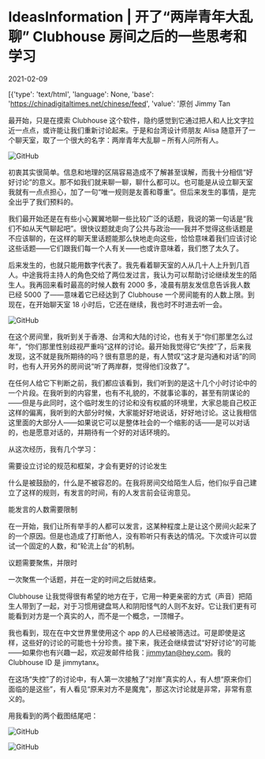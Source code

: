 # IdeasInformation | 开了“两岸青年大乱聊” Clubhouse 房间之后的一些思考和学习

2021-02-09

[{'type': 'text/html', 'language': None, 'base': 'https://chinadigitaltimes.net/chinese/feed', 'value': '原创 Jimmy Tan

最开始，只是在摸索 Clubhouse 这个软件，隐约感觉到它通过把人和人比文字拉近一点点，或许能让我们重新讨论起来。于是和台湾设计师朋友 Alisa 随意开了一个聊天室，取了一个很大的名字：两岸青年大乱聊 &#8211; 所有人问所有人。

![GitHub](https://chinadigitaltimes.net/chinese/files/2021/02/post-662489-6021d25e8f25a.)

初衷其实很简单。信息和地理的区隔容易造成不了解甚至误解，而我十分相信“好好讨论”的意义。那不如我们就来聊一聊，聊什么都可以。也可能是从设立聊天室我就有一点点担心，加了一句“唯一规则是友善和尊重”。但后来发生的事情，是完全出乎了我们预料的。

我们最开始还是在有些小心翼翼地聊一些比较广泛的话题，我说的第一句话是“我们不如从天气聊起吧”。很快议题就走向了公共与政治——我并不觉得这些话题是不应该聊的，在这样的聊天里话题能那么快地走向这些，恰恰意味着我们应该讨论这些话题——它们跟我们每一个人有关——也或许意味着，我们憋了太久了。

后来发生的，也就只能用数字代表了。我先看着聊天室的人从几十人上升到几百人。中途我将主持人的角色交给了两位发过言，我认为可以帮助讨论继续发生的陌生人。我再回来看时最高的时候人数有 2000 多，凌晨有朋友发信息告诉我人数已经 5000 了——意味着它已经达到了 Clubhouse 一个房间能有的人数上限。到现在，在开始聊天室 18 小时后，它还在继续，我也时不时进去听一会。

![GitHub](https://chinadigitaltimes.net/chinese/files/2021/02/post-662489-6021d26028f66.)

在这个房间里，我听到关于香港、台湾和大陆的讨论，也有关于“你们那里怎么过年”，“你们那里性别歧视严重吗”这样的讨论。最开始我觉得它“失控”了，后来我发现，这不就是我所期待的吗？很有意思的是，有人赞叹“这才是沟通和对话”的同时，也有人开另外的房间说“听了两岸群，觉得他们没救了”。

在任何人给它下判断之前，我们都应该看到，我们听到的是这十几个小时讨论中的一个片段。在我听到的内容里，也有不礼貌的，不就事论事的，甚至有阴谋论的——但是与此同时，这个临时发生的讨论和没有权威的环境里，大家总能自己校正这样的偏离，我听到的大部分时候，大家能好好地说话，好好地讨论。这让我相信这里面的大部分人——如果说它可以是整体社会的一个缩影的话——是可以对话的，也是愿意对话的，并期待有一个好的对话环境的。

从这次经历，我有几个学习：



需要设立讨论的规范和框架，才会有更好的讨论发生



什么是被鼓励的，什么是不被容忍的。在我将房间交给陌生人后，他们似乎自己建立了这样的规则，有发言的时间，有的人发言前会征询意见。



能发言的人数需要限制



在一开始，我们让所有举手的人都可以发言，这某种程度上是让这个房间火起来了的一个原因。但是也造成了打断他人，没有聆听只有表达的情况。下次或许可以尝试一个固定的人数，和“轮流上台”的机制。



议题需要聚焦，并限时



一次聚焦一个话题，并在一定的时间之后就结束。

Clubhouse 让我觉得很有希望的地方在于，它用一种更亲密的方式（声音）把陌生人带到了一起，对于习惯用键盘骂人和阴阳怪气的人则不友好。它让我们更有可能看到对方是一个真实的人，而不是一个概念，一顶帽子。

我也看到，现在在中文世界里使用这个 app 的人已经被筛选过。可是即使是这样，这些好的讨论的可能也十分珍贵。接下来，我还会继续尝试“好好讨论”的可能——如果你也有兴趣一起，欢迎发邮件给我：jimmytan@hey.com。我的 Clubhouse ID 是 jimmytanx。

在这场“失控”了的讨论中，有人第一次接触了“对岸”真实的人，有人想“原来你们面临的是这些”，有人看见“原来对方不是魔鬼”，那这次讨论就是非常，非常有意义的。

用我看到的两个截图结尾吧：

![GitHub](https://chinadigitaltimes.net/chinese/files/2021/02/post-662489-6021d26379653.png)

![GitHub](https://chinadigitaltimes.net/chinese/files/2021/02/post-662489-6021d2666f6e1.)

